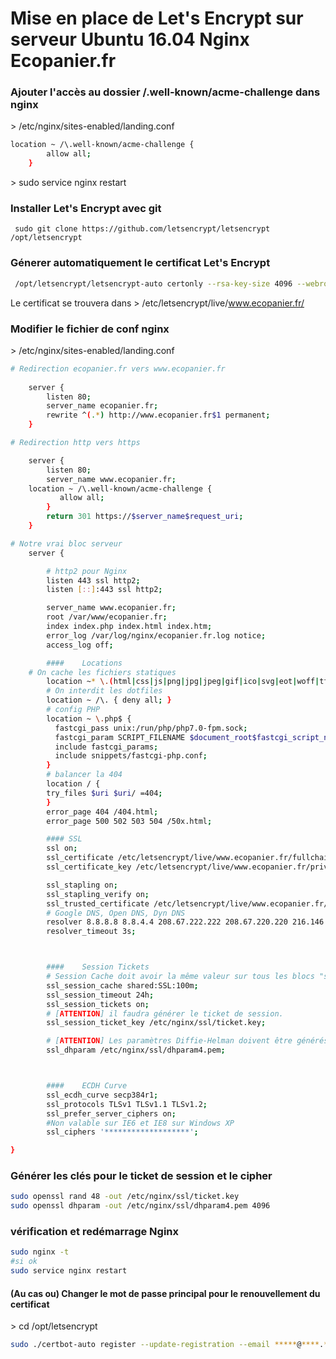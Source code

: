 # Mise en place de Let's Encrypt sur serveur Ubuntu 16.04 Nginx Ecopanier.fr


### Ajouter l'accès au dossier /.well-known/acme-challenge dans nginx
\> /etc/nginx/sites-enabled/landing.conf
```sh
location ~ /\.well-known/acme-challenge {
        allow all;
    }
```
\> sudo service nginx restart
### Installer Let's Encrypt avec git 
```git
 sudo git clone https://github.com/letsencrypt/letsencrypt /opt/letsencrypt
```
### Génerer automatiquement le certificat Let's Encrypt
```sh
 /opt/letsencrypt/letsencrypt-auto certonly --rsa-key-size 4096 --webroot --webroot-path /var/www/ecopanier.fr -d www.ecopanier.fr
```
Le certificat se trouvera dans  > /etc/letsencrypt/live/www.ecopanier.fr/

### Modifier le fichier de conf nginx
\>  /etc/nginx/sites-enabled/landing.conf
```sh
# Redirection ecopanier.fr vers www.ecopanier.fr
	
    server {
        listen 80;
        server_name ecopanier.fr;
        rewrite ^(.*) http://www.ecopanier.fr$1 permanent;
    }

# Redirection http vers https

    server {
        listen 80;
        server_name www.ecopanier.fr;
	location ~ /\.well-known/acme-challenge {
           allow all;
        }
        return 301 https://$server_name$request_uri;
    }

# Notre vrai bloc serveur
    server {

        # http2 pour Nginx
        listen 443 ssl http2;
        listen [::]:443 ssl http2;

        server_name www.ecopanier.fr;
        root /var/www/ecopanier.fr;
        index index.php index.html index.htm;
        error_log /var/log/nginx/ecopanier.fr.log notice;
        access_log off;

        ####    Locations
	# On cache les fichiers statiques
        location ~* \.(html|css|js|png|jpg|jpeg|gif|ico|svg|eot|woff|ttf)$ { expires max; }
        # On interdit les dotfiles
        location ~ /\. { deny all; }
        # config PHP
        location ~ \.php$ {
          fastcgi_pass unix:/run/php/php7.0-fpm.sock;
          fastcgi_param SCRIPT_FILENAME $document_root$fastcgi_script_name;
          include fastcgi_params;
          include snippets/fastcgi-php.conf;
        }
        # balancer la 404
        location / {
        try_files $uri $uri/ =404;
        }
        error_page 404 /404.html;
        error_page 500 502 503 504 /50x.html;

        #### SSL
        ssl on;
        ssl_certificate /etc/letsencrypt/live/www.ecopanier.fr/fullchain.pem;
        ssl_certificate_key /etc/letsencrypt/live/www.ecopanier.fr/privkey.pem;

        ssl_stapling on;
        ssl_stapling_verify on;
        ssl_trusted_certificate /etc/letsencrypt/live/www.ecopanier.fr/fullchain.pem;
        # Google DNS, Open DNS, Dyn DNS
        resolver 8.8.8.8 8.8.4.4 208.67.222.222 208.67.220.220 216.146.35.35 216.146.36.36 valid=300s;
        resolver_timeout 3s;



        ####    Session Tickets
        # Session Cache doit avoir la même valeur sur tous les blocs "server".
        ssl_session_cache shared:SSL:100m;
        ssl_session_timeout 24h;
        ssl_session_tickets on;
        # [ATTENTION] il faudra générer le ticket de session.
        ssl_session_ticket_key /etc/nginx/ssl/ticket.key;

        # [ATTENTION] Les paramètres Diffie-Helman doivent être générés
        ssl_dhparam /etc/nginx/ssl/dhparam4.pem;



        ####    ECDH Curve
        ssl_ecdh_curve secp384r1;
        ssl_protocols TLSv1 TLSv1.1 TLSv1.2;
        ssl_prefer_server_ciphers on;
        #Non valable sur IE6 et IE8 sur Windows XP 
        ssl_ciphers '*******************';

}

```
### Générer les clés pour le ticket de session et le cipher 
```sh
sudo openssl rand 48 -out /etc/nginx/ssl/ticket.key
sudo openssl dhparam -out /etc/nginx/ssl/dhparam4.pem 4096
```
### vérification et redémarrage Nginx
```sh
sudo nginx -t
#si ok
sudo service nginx restart

```
#### (Au cas ou) Changer le mot de passe principal pour le renouvellement du certificat
\> cd /opt/letsencrypt
```sh
sudo ./certbot-auto register --update-registration --email *****@****.***
```